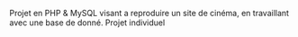 Projet en PHP & MySQL visant a reproduire un site de cinéma, en travaillant avec une base de donné.
Projet individuel
